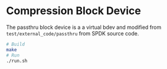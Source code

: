 # Compression Block Device

The passthru block device is a a virtual bdev and modified from `test/external_code/passthru` from SPDK source code.

```sh
# Build
make
# Run
./run.sh
```